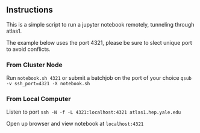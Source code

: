 ## Instructions
This is a simple script to run a jupyter notebook remotely, tunneling through atlas1. 

The example below uses the port 4321, please be sure to slect unique port to avoid conflicts. 

### From Cluster Node
Run `notebook.sh 4321` or submit a batchjob on the port of your choice `qsub -v ssh_port=4321 -X notebook.sh`

### From Local Computer
Listen to port `ssh -N -f -L 4321:localhost:4321 atlas1.hep.yale.edu`

Open up browser and view notebook at `localhost:4321`
